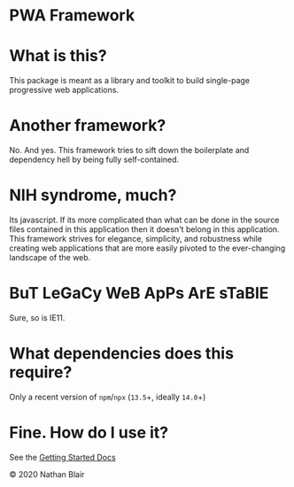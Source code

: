 # PWA Framework

# What is this?

This package is meant as a library and toolkit to build single-page progressive web applications.

# Another framework?

No. And yes. This framework tries to sift down the boilerplate and dependency hell by being fully self-contained.

# NIH syndrome, much?

Its javascript. If its more complicated than what can be done in the source files contained in this application then it doesn't belong in this application. This framework strives for elegance, simplicity, and robustness while creating web applications that are more easily pivoted to the ever-changing landscape of the web.

# BuT LeGaCy WeB ApPs ArE sTaBlE

Sure, so is IE11.

# What dependencies does this require?

Only a recent version of `npm`/`npx` (`13.5`+, ideally `14.0`+)

# Fine. How do I use it?
See the [Getting Started Docs](docs/GETTING_STARTED.md)


© 2020 Nathan Blair
